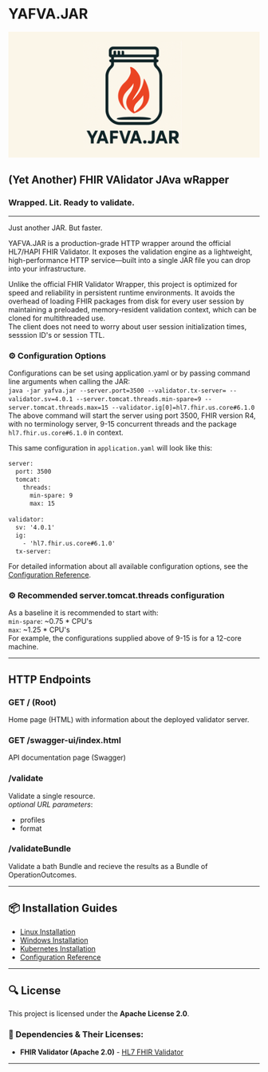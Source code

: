 # YAFVA.JAR
![A Yafva Jar!](yafva-jar.png)
## (Yet Another) FHIR VAlidator JAva wRapper
### Wrapped. Lit. Ready to validate.
---
Just another JAR. But faster.

YAFVA.JAR is a production-grade HTTP wrapper around the official HL7/HAPI FHIR Validator. It exposes the validation engine as a lightweight, high-performance HTTP service—built into a single JAR file you can drop into your infrastructure.

Unlike the official FHIR Validator Wrapper, this project is optimized for speed and reliability in persistent runtime environments. It avoids the overhead of loading FHIR packages from disk for every user session by maintaining a preloaded, memory-resident validation context, which can be cloned for multithreaded use.  
The client does not need to worry about user session initialization times, sesssion ID's or session TTL.

### ⚙️ Configuration Options
Configurations can be set using application.yaml or by passing command line arguments when calling the JAR:  
`java -jar yafva.jar --server.port=3500 --validator.tx-server= --validator.sv=4.0.1 --server.tomcat.threads.min-spare=9 --server.tomcat.threads.max=15 --validator.ig[0]=hl7.fhir.us.core#6.1.0`  
The above command will start the server using port 3500, FHIR version R4, with no terminology server, 9-15 concurrent threads and the package `hl7.fhir.us.core#6.1.0` in context.

This same configuration in `application.yaml` will look like this:
```
server:
  port: 3500
  tomcat:
    threads:
      min-spare: 9
      max: 15

validator:
  sv: '4.0.1'
  ig:
    - 'hl7.fhir.us.core#6.1.0'
  tx-server:
```

For detailed information about all available configuration options, see the [Configuration Reference](./docs/CONFIGURATION.md).

### ⚙️ Recommended server.tomcat.threads configuration
As a baseline it is recommended to start with:  
`min-spare`: ~0.75 * CPU's  
`max`: ~1.25 * CPU's  
For example, the configurations supplied above of 9-15 is for a 12-core machine.

---

## HTTP Endpoints
### GET / (Root)
Home page (HTML) with information about the deployed validator server.

### GET /swagger-ui/index.html
API documentation page (Swagger)

### /validate
Validate a single resource.  
*optional URL parameters*:
- profiles
- format

### /validateBundle
Validate a bath Bundle and recieve the results as a Bundle of OperationOutcomes.

---

## 📦 Installation Guides

- [Linux Installation](./docs/INSTALL-linux.md)
- [Windows Installation](./docs/INSTALL-windows.md)
- [Kubernetes Installation](./docs/INSTALL-kubernetes.md)
- [Configuration Reference](./docs/CONFIGURATION.md)

---

## 🔍 License

This project is licensed under the **Apache License 2.0**.

### 📜 Dependencies & Their Licenses:

- **FHIR Validator (Apache 2.0)** - [HL7 FHIR Validator](https://github.com/hapifhir/org.hl7.fhir.validator-wrapper)

---